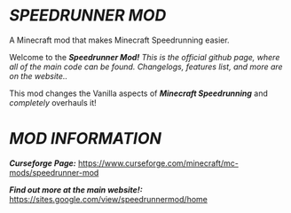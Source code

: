 # _SPEEDRUNNER MOD_
A Minecraft mod that makes Minecraft Speedrunning easier.

Welcome to the **_Speedrunner Mod!_**
_This is the official github page, where all of the main code can be found. Changelogs, features list, and more are on the website.._

This mod changes the Vanilla aspects of **_Minecraft Speedrunning_** and _completely_ overhauls it!

# _MOD INFORMATION_

_**Curseforge Page:**_ https://www.curseforge.com/minecraft/mc-mods/speedrunner-mod

_**Find out more at the main website!:**_ https://sites.google.com/view/speedrunnermod/home
